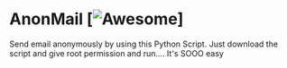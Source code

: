 # AnonMail [![Awesome](https://cdn.rawgit.com/sindresorhus/awesome/d7305f38d29fed78fa85652e3a63e154dd8e8829/media/badge.svg)]
Send email anonymously by using this Python Script.
Just download the script and give root permission and run....
It's SOOO easy
